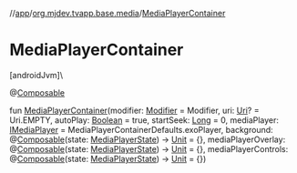 //[app](../../index.md)/[org.mjdev.tvapp.base.media](index.md)/[MediaPlayerContainer](-media-player-container.md)

# MediaPlayerContainer

[androidJvm]\

@[Composable](https://developer.android.com/reference/kotlin/androidx/compose/runtime/Composable.html)

fun [MediaPlayerContainer](-media-player-container.md)(modifier: [Modifier](https://developer.android.com/reference/kotlin/androidx/compose/ui/Modifier.html) = Modifier, uri: [Uri](https://developer.android.com/reference/kotlin/android/net/Uri.html)? = Uri.EMPTY, autoPlay: [Boolean](https://kotlinlang.org/api/latest/jvm/stdlib/kotlin/-boolean/index.html) = true, startSeek: [Long](https://kotlinlang.org/api/latest/jvm/stdlib/kotlin/-long/index.html) = 0, mediaPlayer: [IMediaPlayer](-i-media-player/index.md) = MediaPlayerContainerDefaults.exoPlayer, background: @[Composable](https://developer.android.com/reference/kotlin/androidx/compose/runtime/Composable.html)(state: [MediaPlayerState](-media-player-state/index.md)) -&gt; [Unit](https://kotlinlang.org/api/latest/jvm/stdlib/kotlin/-unit/index.html) = {}, mediaPlayerOverlay: @[Composable](https://developer.android.com/reference/kotlin/androidx/compose/runtime/Composable.html)(state: [MediaPlayerState](-media-player-state/index.md)) -&gt; [Unit](https://kotlinlang.org/api/latest/jvm/stdlib/kotlin/-unit/index.html) = {}, mediaPlayerControls: @[Composable](https://developer.android.com/reference/kotlin/androidx/compose/runtime/Composable.html)(state: [MediaPlayerState](-media-player-state/index.md)) -&gt; [Unit](https://kotlinlang.org/api/latest/jvm/stdlib/kotlin/-unit/index.html) = {})
